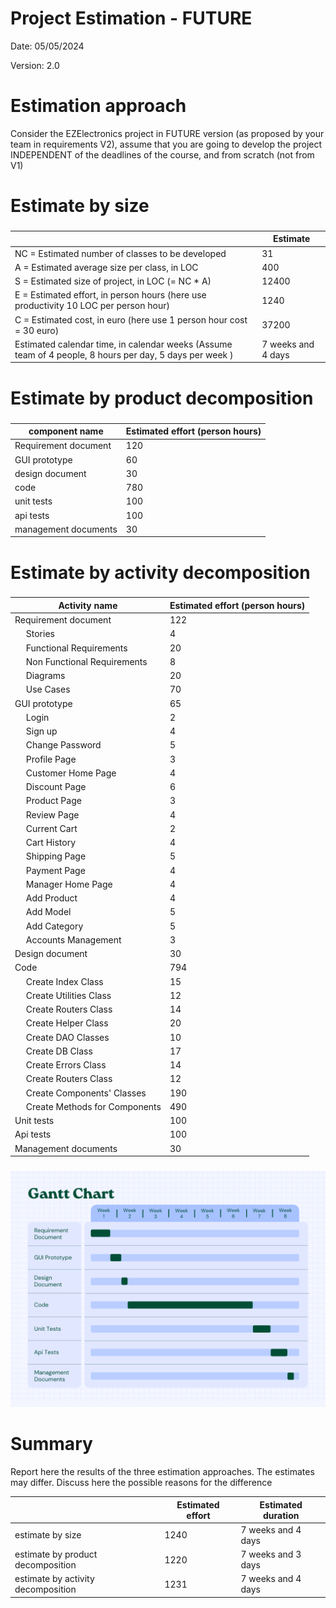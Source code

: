 # Project Estimation - FUTURE
Date: 05/05/2024

Version: 2.0


# Estimation approach
Consider the EZElectronics  project in FUTURE version (as proposed by your team in requirements V2), assume that you are going to develop the project INDEPENDENT of the deadlines of the course, and from scratch (not from V1)
# Estimate by size
### 
|             | Estimate                        |             
| ----------- | ------------------------------- |  
| NC =  Estimated number of classes to be developed   | 31 |             
|  A = Estimated average size per class, in LOC   | 400 | 
| S = Estimated size of project, in LOC (= NC * A) | 12400 |
| E = Estimated effort, in person hours (here use productivity 10 LOC per person hour)  | 1240 |   
| C = Estimated cost, in euro (here use 1 person hour cost = 30 euro) | 37200 | 
| Estimated calendar time, in calendar weeks (Assume team of 4 people, 8 hours per day, 5 days per week ) | 7 weeks and 4 days |               

# Estimate by product decomposition
### 
|         component name    | Estimated effort (person hours)   |             
| ----------- | ------------------------------- | 
| Requirement document | 120 |
| GUI prototype | 60 |
| design document | 30 |
| code | 780 |
| unit tests | 100 |
| api tests | 100 |
| management documents | 30 |



# Estimate by activity decomposition
### 
|         Activity name    | Estimated effort (person hours)   |             
| ----------- | ------------------------------- | 
| Requirement document | 122 |
|&emsp; Stories | 4 |
|&emsp; Functional Requirements | 20 |
|&emsp; Non Functional Requirements | 8 |
|&emsp; Diagrams | 20 |
|&emsp; Use Cases | 70 |
| GUI prototype | 65 |
|&emsp; Login| 2 |
|&emsp; Sign up | 4 |
|&emsp; Change Password | 5 |
|&emsp; Profile Page | 3 |
|&emsp; Customer Home Page | 4 |
|&emsp; Discount Page | 6 |
|&emsp; Product Page | 3 |
|&emsp; Review Page | 4 |
|&emsp; Current Cart | 2 |
|&emsp; Cart History | 4 |
|&emsp; Shipping Page | 5 |
|&emsp; Payment Page | 4 |
|&emsp; Manager Home Page | 4 |
|&emsp; Add Product | 4 |
|&emsp; Add Model | 5 |
|&emsp; Add Category | 5 |
|&emsp; Accounts Management | 3 |
| Design document | 30 |
| Code | 794 |
|&emsp; Create Index Class| 15 |
|&emsp; Create Utilities Class| 12 |
|&emsp; Create Routers Class| 14 |
|&emsp; Create Helper Class| 20 |
|&emsp; Create DAO Classes| 10 |
|&emsp; Create DB Class| 17 |
|&emsp; Create Errors Class| 14 |
|&emsp; Create Routers Class| 12 |
|&emsp; Create Components' Classes| 190 |
|&emsp; Create Methods for Components| 490 |
| Unit tests | 100 |
| Api tests | 100 |
| Management documents | 30 |
###
![GaantChart](./Images/Gantt_Chart_Graph_V2.png)

# Summary

Report here the results of the three estimation approaches. The  estimates may differ. Discuss here the possible reasons for the difference

|             | Estimated effort                        |   Estimated duration |          
| ----------- | ------------------------------- | ---------------|
| estimate by size | 1240 | 7 weeks and 4 days |
| estimate by product decomposition | 1220 | 7 weeks and 3 days |
| estimate by activity decomposition | 1231 |7 weeks and 4 days |




